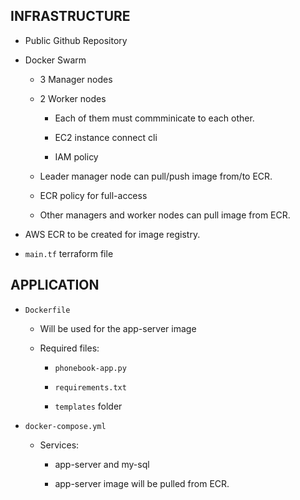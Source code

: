 ## INFRASTRUCTURE

- Public Github Repository

- Docker Swarm

  - 3 Manager nodes

  - 2 Worker nodes

    - Each of them must commminicate to each other.

    - EC2 instance connect cli

    - IAM policy

  - Leader manager node can pull/push image from/to ECR.

  - ECR policy for full-access

  - Other managers and worker nodes can pull image from ECR.

- AWS ECR to be created for image registry.

- `main.tf` terraform file

## APPLICATION

- `Dockerfile`

  - Will be used for the app-server image

  - Required files:

    - `phonebook-app.py`

    - `requirements.txt`

    - `templates` folder

- `docker-compose.yml`

  - Services:

    - app-server and my-sql

    - app-server image will be pulled from ECR.
